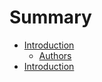 # Summary

* [Introduction](README.md)
   * [Authors](authors.md)
* [Introduction](introduction.md)

